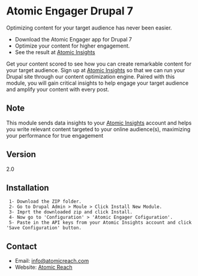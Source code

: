 Atomic Engager Drupal 7
=========

Optimizing content for your target audience has never been easier. 

  - Download the Atomic Engager app for Drupal 7
  - Optimize your content for higher engagement.
  - See the result at [Atomic Insights]

Get your content scored to see how you can create remarkable content for your target audience. Sign up at [Atomic Insights] so that we can run your Drupal site through our content optimization engine. Paired with this module, you will gain critical insights to help engage your target audience and amplify your content with every post.

Note
-----

This module sends data insights to your [Atomic Insights] account and helps you write relevant content targeted to your online audience(s), maximizing your performance for true engagement

Version
----
2.0

Installation
--------------

```
 1- Download the ZIP folder.
 2- Go to Drupal Admin > Moule > Click Install New Module.
 3- Imprt the downloaded zip and click Install.
 4- Now go to 'Configuration' > 'Atomic Engager Cofiguration'.
 5- Paste in the API keys from your Atomic Insights account and click 'Save Configuration' button.
```

Contact
-------
 - Email: info@atomicreach.com
 - Website: [Atomic Reach]

[Atomic Insights]:http://score.atomicreach.com/
[Atomic Reach]:http://www.atomicreach.com/
